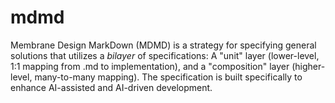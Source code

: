 # mdmd

Membrane Design MarkDown (MDMD) is a strategy for specifying general solutions that utilizes a _bilayer_ of specifications: A "unit" layer (lower-level, 1:1 mapping from .md to implementation), and a "composition" layer (higher-level, many-to-many mapping). The specification is built specifically to enhance AI-assisted and AI-driven development.
